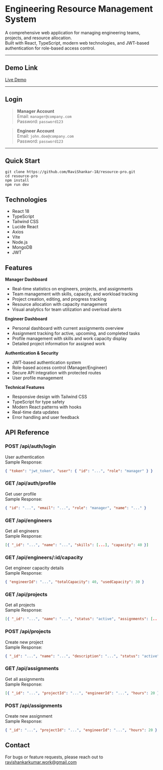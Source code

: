# Engineering Resource Management System

A comprehensive web application for managing engineering teams, projects, and resource allocation.  
Built with React, TypeScript, modern web technologies, and JWT-based authentication for role-based access control.

---

## Demo Link

[Live Demo](https://resource-pro.vercel.app/)  

---

## Login

> **Manager Account**  
> Email: `manager@company.com`  
> Password: `password123`

> **Engineer Account**  
> Email: `john.doe@company.com`  
> Password: `password123`

---

## Quick Start

```
git clone https://github.com/RaviShankar-18/resource-pro.git
cd resource-pro
npm install
npm run dev
```

## Technologies
- React 18
- TypeScript
- Tailwind CSS
- Lucide React
- Axios
- Vite
- Node.js
- MongoDB
- JWT

## Features
**Manager Dashboard**
- Real-time statistics on engineers, projects, and assignments
- Team management with skills, capacity, and workload tracking
- Project creation, editing, and progress tracking
- Resource allocation with capacity management
- Visual analytics for team utilization and overload alerts

**Engineer Dashboard**
- Personal dashboard with current assignments overview
- Assignment tracking for active, upcoming, and completed tasks
- Profile management with skills and work capacity display
- Detailed project information for assigned work

**Authentication & Security**
- JWT-based authentication system
- Role-based access control (Manager/Engineer)
- Secure API integration with protected routes
- User profile management

**Technical Features**
- Responsive design with Tailwind CSS
- TypeScript for type safety
- Modern React patterns with hooks
- Real-time data updates
- Error handling and user feedback

## API Reference

### **POST /api/auth/login**
User authentication  
Sample Response:
```json
{ "token": "jwt_token", "user": { "id": "...", "role": "manager" } }
```

### **GET /api/auth/profile**
Get user profile  
Sample Response:
```json
{ "id": "...", "email": "...", "role": "manager", "name": "..." }
```

### **GET /api/engineers**
Get all engineers  
Sample Response:
```json
[{ "_id": "...", "name": "...", "skills": [...], "capacity": 40 }]
```

### **GET /api/engineers/:id/capacity**
Get engineer capacity details  
Sample Response:
```json
{ "engineerId": "...", "totalCapacity": 40, "usedCapacity": 30 }
```

### **GET /api/projects**
Get all projects  
Sample Response:
```json
[{ "_id": "...", "name": "...", "status": "active", "assignments": [...] }]
```

### **POST /api/projects**
Create new project  
Sample Response:
```json
{ "_id": "...", "name": "...", "description": "...", "status": "active" }
```

### **GET /api/assignments**
Get all assignments  
Sample Response:
```json
[{ "_id": "...", "projectId": "...", "engineerId": "...", "hours": 20 }]
```

### **POST /api/assignments**
Create new assignment  
Sample Response:
```json
{ "_id": "...", "projectId": "...", "engineerId": "...", "hours": 20 }
```

## Contact
For bugs or feature requests, please reach out to ravishankarkumar.work@gmail.com
